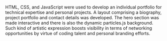 HTML, CSS, and JavaScript were used to develop an individual portfolio for technical expertise and personal projects. A layout comprising a biography, project portfolio and contact details was developed. The hero section was made interactive and there is also the dynamic particles.js background. Such kind of artistic expression boosts visibility in terms of networking opportunities by virtue of coding talent and personal branding efforts.
